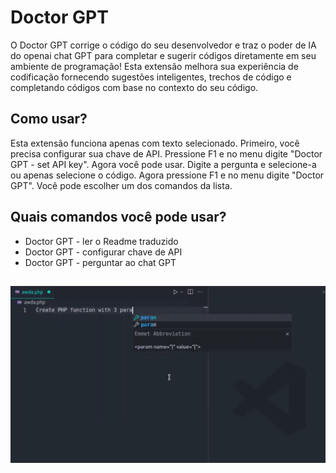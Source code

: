 # Doctor GPT

O Doctor GPT corrige o código do seu desenvolvedor e traz o poder de IA do openai chat GPT para completar e sugerir códigos diretamente em seu ambiente de programação! Esta extensão melhora sua experiência de codificação fornecendo sugestões inteligentes, trechos de código e completando códigos com base no contexto do seu código.

## Como usar?

Esta extensão funciona apenas com texto selecionado. Primeiro, você precisa configurar sua chave de API. Pressione F1 e no menu digite "Doctor GPT - set API key". Agora você pode usar. Digite a pergunta e selecione-a ou apenas selecione o código. Agora pressione F1 e no menu digite "Doctor GPT". Você pode escolher um dos comandos da lista.

## Quais comandos você pode usar?

- Doctor GPT - ler o Readme traduzido
- Doctor GPT - configurar chave de API
- Doctor GPT - perguntar ao chat GPT

##

[![Extensão Vscode](/translations/demo.gif 'Demonstração da extensão Vscode')](https://learnwithyan.com)

#
